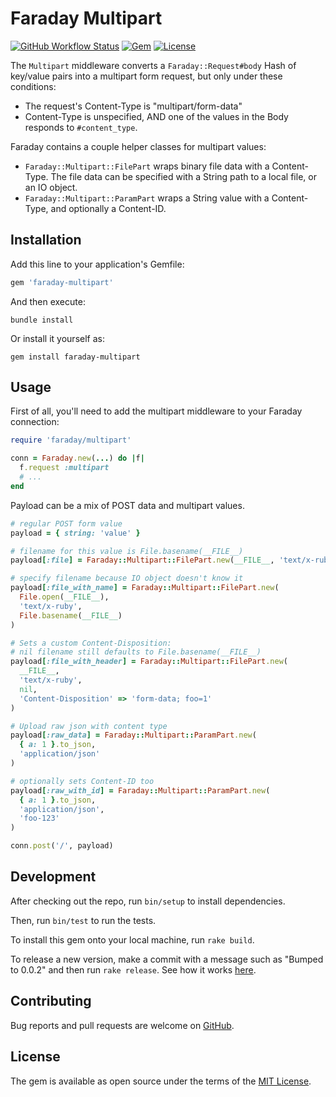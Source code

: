 # Faraday Multipart

[![GitHub Workflow Status](https://img.shields.io/github/workflow/status/lostisland/faraday-multipart/ci)](https://github.com/lostisland/faraday-multipart/actions?query=branch%3Amain)
[![Gem](https://img.shields.io/gem/v/faraday-multipart.svg?style=flat-square)](https://rubygems.org/gems/faraday-multipart)
[![License](https://img.shields.io/github/license/lostisland/faraday-multipart.svg?style=flat-square)](LICENSE.md)

The `Multipart` middleware converts a `Faraday::Request#body` Hash of key/value pairs into a multipart form request, but
only under these conditions:

* The request's Content-Type is "multipart/form-data"
* Content-Type is unspecified, AND one of the values in the Body responds to
  `#content_type`.

Faraday contains a couple helper classes for multipart values:

* `Faraday::Multipart::FilePart` wraps binary file data with a Content-Type. The file data can be specified with a String path to a
  local file, or an IO object.
* `Faraday::Multipart::ParamPart` wraps a String value with a Content-Type, and optionally a Content-ID.

## Installation

Add this line to your application's Gemfile:

```ruby
gem 'faraday-multipart'
```

And then execute:

```shell
bundle install
```

Or install it yourself as:

```shell
gem install faraday-multipart
```

## Usage

First of all, you'll need to add the multipart middleware to your Faraday connection:

```ruby
require 'faraday/multipart'

conn = Faraday.new(...) do |f|
  f.request :multipart
  # ...
end
```

Payload can be a mix of POST data and multipart values.

```ruby
# regular POST form value
payload = { string: 'value' }

# filename for this value is File.basename(__FILE__)
payload[:file] = Faraday::Multipart::FilePart.new(__FILE__, 'text/x-ruby')

# specify filename because IO object doesn't know it
payload[:file_with_name] = Faraday::Multipart::FilePart.new(
  File.open(__FILE__),
  'text/x-ruby',
  File.basename(__FILE__)
)

# Sets a custom Content-Disposition:
# nil filename still defaults to File.basename(__FILE__)
payload[:file_with_header] = Faraday::Multipart::FilePart.new(
  __FILE__,
  'text/x-ruby',
  nil,
  'Content-Disposition' => 'form-data; foo=1'
)

# Upload raw json with content type
payload[:raw_data] = Faraday::Multipart::ParamPart.new(
  { a: 1 }.to_json,
  'application/json'
)

# optionally sets Content-ID too
payload[:raw_with_id] = Faraday::Multipart::ParamPart.new(
  { a: 1 }.to_json,
  'application/json',
  'foo-123'
)

conn.post('/', payload)
```

## Development

After checking out the repo, run `bin/setup` to install dependencies.

Then, run `bin/test` to run the tests.

To install this gem onto your local machine, run `rake build`.

To release a new version, make a commit with a message such as "Bumped to 0.0.2" and then run `rake release`. See how it
works [here](https://bundler.io/guides/creating_gem.html#releasing-the-gem).

## Contributing

Bug reports and pull requests are welcome on [GitHub](https://github.com/lostisland/faraday-multipart).

## License

The gem is available as open source under the terms of the [MIT License](https://opensource.org/licenses/MIT).
